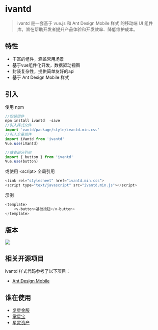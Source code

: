 <style>
.btn{font-size:14px;width:130px;height:45px;line-height:45px;color:#fff;}
</style>
# ivantd

>ivantd 是一套基于 vue.js 和 Ant Design Mobile 样式 的移动端 UI 组件库，旨在帮助开发者提升产品体验和开发效率、降低维护成本。

## 特性
- 丰富的组件，涵盖常用场景
- 基于vue组件化开发，数据驱动视图
- 封装复杂性，提供简单友好的api
- 基于 Ant Design Mobile 样式

## 引入
使用 npm
````javascript
//安装组件
npm install ivantd  -save
//引入样式文件
import 'vantd/package/style/ivantd.min.css'
//引入全量组件
import iVantd from 'ivantd'
Vue.use(iVantd)

//或者部分引用
import { button } from 'ivantd'
Vue.use(button)
````
或使用  \<script\> 全局引用
````javascript
<link rel="stylesheet" href="ivantd.min.css"> 
<script type="text/javascript" src="ivantd.min.js"></script> 
````
示例
````javascript
<template>
    <v-button>基础按钮</v-button>
</template>
````
## 版本
<a href="https://www.npmjs.com/package/ivantd" target="_blank"> 
    <img src="http://img.shields.io/npm/v/ivantd.svg"> 
</a>

## 相关开源项目
ivantd 样式代码参考了以下项目：
- <a href="https://github.com/ant-design/ant-design-mobile" target="_blank">Ant Design Mobile</a>
## 谁在使用
- <a href="http://www.fomoney.com/" target="_blank">复星金服</a>
- <a href="http://www.fomoney.com/" target="_blank">掌星宝</a>
- <a href="http://www.fosunling.com/" target="_blank">星灵资产</a>